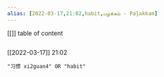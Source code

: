 ```yaml
---
alias: [2022-03-17,21:02,habit,பழக்கம் - Paḻakkam]
---
```

[[]]
table of content
```toc
```

[[2022-03-17]] 21:02

```query
"习惯 xi2guan4" OR "habit"
```
